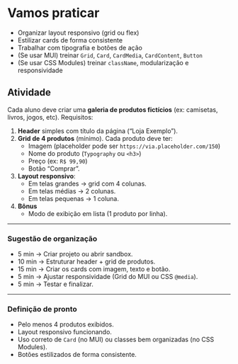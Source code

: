 # Vamos praticar

- Organizar layout responsivo (grid ou flex)
- Estilizar cards de forma consistente
- Trabalhar com tipografia e botões de ação
- (Se usar MUI) treinar `Grid`, `Card`, `CardMedia`, `CardContent`, `Button`
- (Se usar CSS Modules) treinar `className`, modularização e responsividade

## Atividade

Cada aluno deve criar uma **galeria de produtos fictícios** (ex: camisetas, livros, jogos, etc).
Requisitos:

1. **Header** simples com título da página (“Loja Exemplo”).
2. **Grid de 4 produtos** (mínimo). Cada produto deve ter:
   - Imagem (placeholder pode ser `https://via.placeholder.com/150`)
   - Nome do produto (`Typography` ou `<h3>`)
   - Preço (ex: `R$ 99,90`)
   - Botão “Comprar”.
3. **Layout responsivo**:
   - Em telas grandes → grid com 4 colunas.
   - Em telas médias → 2 colunas.
   - Em telas pequenas → 1 coluna.
4. **Bônus**
   - Modo de exibição em lista (1 produto por linha).

---

### Sugestão de organização

- 5 min → Criar projeto ou abrir sandbox.
- 10 min → Estruturar header + grid de produtos.
- 15 min → Criar os cards com imagem, texto e botão.
- 5 min → Ajustar responsividade (Grid do MUI ou CSS `@media`).
- 5 min → Testar e finalizar.

---

### Definição de pronto

- Pelo menos 4 produtos exibidos.
- Layout responsivo funcionando.
- Uso correto de `Card` (no MUI) ou classes bem organizadas (no CSS Modules).
- Botões estilizados de forma consistente.
